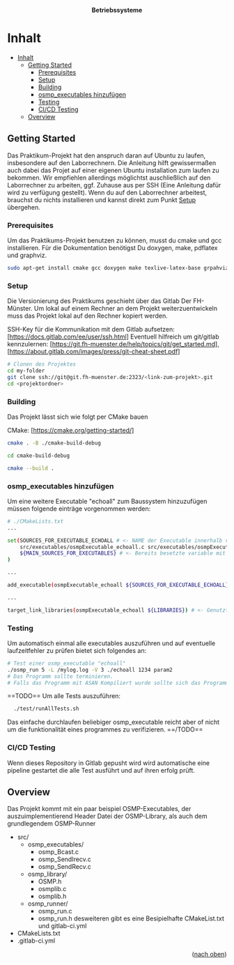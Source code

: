 <a name="readme-top"></a>

<div align="center">

  <h><b>Betriebssysteme</b></h>

</div>

# Inhalt

- [Inhalt](#inhalt)
  - [Getting Started ](#getting-started-)
    - [Prerequisites](#prerequisites)
    - [Setup](#setup)
    - [Building](#building)
    - [osmp\_executables hinzufügen](#osmp_executables-hinzufügen)
    - [Testing](#testing)
    - [CI/CD Testing](#cicd-testing)
  - [Overview ](#overview-)
<!-- GETTING STARTED -->

## Getting Started <a name="getting-started"></a>
Das Praktikum-Projekt hat den anspruch daran auf Ubuntu zu laufen, insbesondere auf den Laborrechnern. Die Anleitung hilft gewissermaßen auch dabei das Projet auf einer eigenen Ubuntu installation zum laufen zu bekommen. Wir empfiehlen allerdings möglichtst auschließlich auf den Laborrechner zu arbeiten, ggf. Zuhause aus per SSH (Eine Anleitung dafür wird zu verfügung gestellt). Wenn du auf den Laborrechner arbeitest, brauchst du nichts installieren und kannst direkt zum Punkt [Setup](#setup) übergehen.

### Prerequisites
Um das Praktikums-Projekt benutzen zu können, musst du cmake und gcc installieren.
Für die Dokumentation benötigst Du doxygen, make, pdflatex und graphviz.

```sh
sudo apt-get install cmake gcc doxygen make texlive-latex-base grpahviz
```

### Setup
Die Versionierung des Praktikums geschieht über das Gitlab Der FH-Münster. Um lokal auf einem Rechner an dem Projekt weiterzuentwickeln muss das Projekt lokal auf den Rechner kopiert werden.

SSH-Key für die Kommunikation mit dem Gitlab aufsetzen: [https://docs.gitlab.com/ee/user/ssh.html]
Eventuell hilfreich um git/gitlab kennzulernen: [https://git.fh-muenster.de/help/topics/git/get_started.md], [https://about.gitlab.com/images/press/git-cheat-sheet.pdf]

```sh
# Clonen des Projektes
cd my-folder
git clone ssh://git@git.fh-muenster.de:2323/<link-zum-projekt>.git
cd <projektordner>
```

### Building
Das Projekt lässt sich wie folgt per CMake bauen

CMake: [https://cmake.org/getting-started/]

```sh
cmake . -B ./cmake-build-debug

cd cmake-build-debug

cmake --build .
```

### osmp_executables hinzufügen

Um eine weitere Executable "echoall" zum Baussystem hinzuzufügen müssen folgende einträge vorgenommen werden:
```sh
# ./CMakeLists.txt
...

set(SOURCES_FOR_EXECUTABLE_ECHOALL # <- NAME der Executable innerhalb von CMake
    src/executables/osmpExecutable_echoall.c src/executables/osmpExecutable_echoall.h # <- Source und Header Datien für de Executable
    ${MAIN_SOURCES_FOR_EXECUTABLES} # <- Bereits besetzte variable mit anderen dateien, z.B. OSMP.h
) 

...

add_executable(osmpExecutable_echoall ${SOURCES_FOR_EXECUTABLE_ECHOALL} ) # <- Executable bauen lassen

...

target_link_libraries(osmpExecutable_echoall ${LIBRARIES}) # <- Genutzte Bibliotheken linken
```

### Testing
Um automatisch einmal alle executables auszuführen und auf eventuelle laufzeitfehler zu prüfen bietet sich folgendes an:

```sh
# Test einer osmp_executable "echoall"
./osmp_run 5 -L /mylog.log -V 3 ./echoall 1234 param2
# Das Programm sollte terminieren.
# Falls das Programm mit ASAN Kompiliert wurde sollte sich das Programm ohne Speicherfehler beenden.
```

==TODO==
Um alle Tests auszuführen:
```sh
  ./test/runAllTests.sh
```

Das einfache durchlaufen beliebiger osmp_executable reicht aber of nicht um die funktionalität eines programmes zu verifizieren.
==/TODO==
### CI/CD Testing

Wenn dieses Repository in Gitlab gepusht wird wird automatische eine pipeline gestartet die alle Test ausführt und auf ihren erfolg prüft.


## Overview <a name="overview"></a>
Das Projekt kommt mit ein paar beispiel OSMP-Executables, der auszuimplementierend Header Datei der OSMP-Library, als auch dem grundlegendem OSMP-Runner
- src/
    - osmp_executables/
        - osmp_Bcast.c
        - osmp_SendIrecv.c
        - osmp_SendRecv.c
    - osmp_library/
        - OSMP.h
        - osmplib.c
        - osmplib.h
    - osmp_runner/
        - osmp_run.c
        - osmp_run.h
desweiteren gibt es eine Besipielhafte CMakeList.txt und gitlab-ci.yml
- CMakeLists.txt
- .gitlab-ci.yml

<p align="right">(<a href="#readme-top">nach oben</a>)</p>